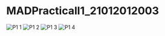# MADPracticall1_21012012003
![P1 1](https://user-images.githubusercontent.com/110598616/184816872-c0bdbd5e-db34-42ac-862e-7a1e38209eed.JPG)
![P1 2](https://user-images.githubusercontent.com/110598616/184821820-15bdaa07-9e5f-42ea-909c-e8770c3b3436.JPG)
![P1 3](https://user-images.githubusercontent.com/110598616/185042586-2d8a5682-faf1-4f13-808b-ae473bff2df7.JPG)
![P1 4](https://user-images.githubusercontent.com/110598616/185554860-f9b8c092-6bf4-4656-8838-7e626b2dcf73.JPG)
